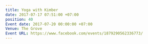 ```yaml
---
title: Yoga with Kimber
date: 2017-07-17 07:51:00 +07:00
position: 40
Event date: 2017-07-20 00:00:00 +07:00
Venue: The Grove
Event URL: https://www.facebook.com/events/1879290562336773/
---
```


